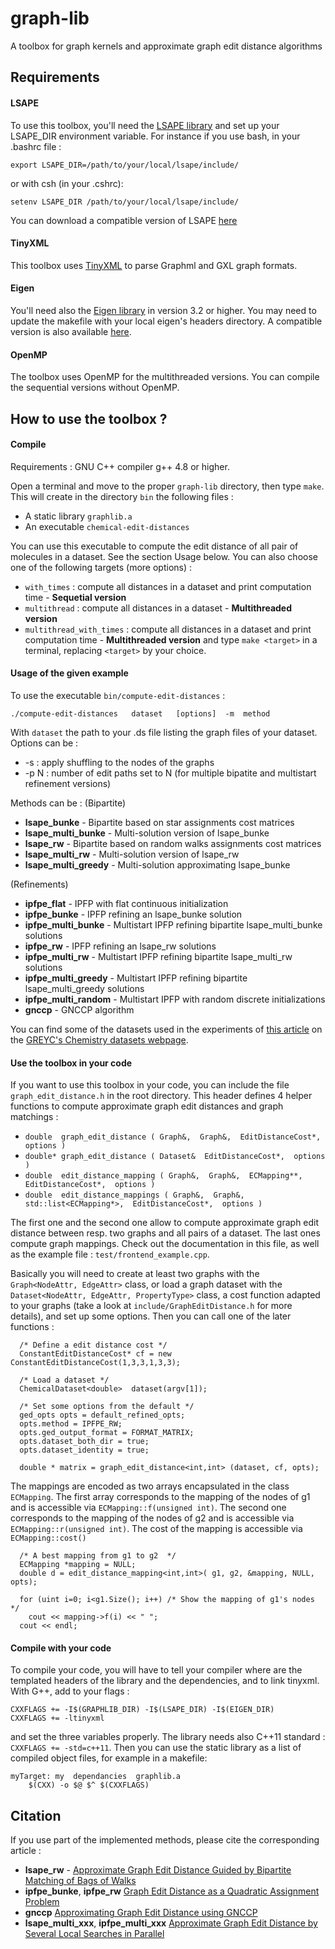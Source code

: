 # graph-lib

A toolbox for graph kernels and approximate graph edit distance algorithms

## Requirements

#### LSAPE

To use this toolbox, you'll need the [LSAPE library](https://bougleux.users.greyc.fr/lsape/) and set up your 
LSAPE_DIR environment variable. For instance if you use bash, in your .bashrc file :

    export LSAPE_DIR=/path/to/your/local/lsape/include/

or with csh (in your .cshrc):

    setenv LSAPE_DIR /path/to/your/local/lsape/include/

You can download a compatible version of LSAPE [here](https://daller.users.greyc.fr/ressources/lsape-for-graphlib.zip)

#### TinyXML

This toolbox uses [TinyXML](http://www.grinninglizard.com/tinyxml/) to parse Graphml and GXL graph formats.

#### Eigen

You'll need also the [Eigen library](http://eigen.tuxfamily.org/index.php) in version 3.2 or higher. You may need to update the makefile with your local eigen's headers directory.
A compatible version is also available [here](https://daller.users.greyc.fr/ressources/eigen3.tar.gz).

#### OpenMP

The toolbox uses OpenMP for the multithreaded versions. You can compile the sequential versions without OpenMP.


## How to use the toolbox ?

#### Compile

Requirements : GNU C++ compiler g++ 4.8 or higher.

Open a terminal and move to the proper `graph-lib` directory, then type `make`. This will
create in the directory `bin` the following files :
* A static library `graphlib.a`
* An executable `chemical-edit-distances`

You can use this executable to compute the edit distance of all pair of molecules in a dataset. See the section
Usage below. You can also choose one of the following targets (more options) :

* `with_times` : compute all distances in a dataset and print computation time - **Sequetial version**
* `multithread` : compute all distances in a dataset - **Multithreaded version**
* `multithread_with_times` : compute all distances in a dataset and print computation time - **Multithreaded version**
and type `make <target>` in a terminal, replacing `<target>` by your choice.


#### Usage of the given example

To use the executable `bin/compute-edit-distances` :
     
    ./compute-edit-distances   dataset   [options]  -m  method 

With `dataset` the path to your .ds file listing the graph files of your dataset.
Options can be :
* -s : apply shuffling to the nodes of the graphs
* -p N : number of edit paths set to N (for multiple bipatite and multistart refinement versions)

Methods can be :
(Bipartite)
* **lsape_bunke** - Bipartite based on star assignments cost matrices
* **lsape_multi_bunke** - Multi-solution version of lsape_bunke
* **lsape_rw** - Bipartite based on random walks assignments cost matrices
* **lsape_multi_rw** - Multi-solution version of lsape_rw
* **lsape_multi_greedy** - Multi-solution approximating lsape_bunke

(Refinements)
* **ipfpe_flat** - IPFP with flat continuous initialization
* **ipfpe_bunke** - IPFP refining an lsape_bunke solution
* **ipfpe_multi_bunke** - Multistart IPFP refining bipartite lsape_multi_bunke solutions
* **ipfpe_rw** - IPFP refining an lsape_rw solutions
* **ipfpe_multi_rw** - Multistart IPFP refining bipartite lsape_multi_rw solutions
* **ipfpe_multi_greedy** - Multistart IPFP refining bipartite lsape_multi_greedy solutions
* **ipfpe_multi_random** - Multistart IPFP with random discrete initializations
* **gnccp** - GNCCP algorithm

You can find some of the datasets used in the experiments of [this article](https://hal-normandie-univ.archives-ouvertes.fr/hal-01664529v1) on the [GREYC's Chemistry datasets webpage](https://brunl01.users.greyc.fr/CHEMISTRY/index.html).

#### Use the toolbox in your code

If you want to use this toolbox in your code, you can include the file `graph_edit_distance.h` in the root
directory. This header defines 4 helper functions to compute approximate graph edit distances and graph matchings :

* `double  graph_edit_distance ( Graph&,  Graph&,  EditDistanceCost*,  options )`
* `double* graph_edit_distance ( Dataset&  EditDistanceCost*,  options )`
* `double  edit_distance_mapping ( Graph&,  Graph&,  ECMapping**,  EditDistanceCost*,  options )`
* `double  edit_distance_mappings ( Graph&,  Graph&,  std::list<ECMapping*>,  EditDistanceCost*,  options )`

The first one and the second one allow to compute approximate graph edit distance between resp. two graphs and
all pairs of a dataset. The last ones compute graph mappings. Check out the documentation in this file, as well as 
the example file : `test/frontend_example.cpp`.

Basically you will need to create at least two graphs with the `Graph<NodeAttr, EdgeAttr>` class, or load a graph
dataset with the `Dataset<NodeAttr, EdgeAttr, PropertyType>` class, a cost function adapted to your graphs (take a
look at `include/GraphEditDistance.h` for more details),  and set up some options.
Then you can call one of the later functions :

```
  /* Define a edit distance cost */
  ConstantEditDistanceCost* cf = new ConstantEditDistanceCost(1,3,3,1,3,3);

  /* Load a dataset */
  ChemicalDataset<double>  dataset(argv[1]);

  /* Set some options from the default */
  ged_opts opts = default_refined_opts;
  opts.method = IPFPE_RW;
  opts.ged_output_format = FORMAT_MATRIX;
  opts.dataset_both_dir = true;
  opts.dataset_identity = true;
  
  double * matrix = graph_edit_distance<int,int> (dataset, cf, opts);
```

The mappings are encoded as two arrays encapsulated in the class `ECMapping`. The first array corresponds to the 
mapping of the nodes of g1 and is accessible via `ECMapping::f(unsigned int)`. The second one corresponds to the mapping of 
the nodes of g2 and is accessible via `ECMapping::r(unsigned int)`. The cost of the mapping is accessible via 
`ECMapping::cost()`

```
  /* A best mapping from g1 to g2  */
  ECMapping *mapping = NULL;
  double d = edit_distance_mapping<int,int>( g1, g2, &mapping, NULL, opts);
  
  for (uint i=0; i<g1.Size(); i++) /* Show the mapping of g1's nodes */
    cout << mapping->f(i) << " ";
  cout << endl;
```

#### Compile with your code

To compile your code, you will have to tell your compiler where are the templated headers of the library and the dependencies, 
and to link tinyxml. With G++, add to your flags : 

```
CXXFLAGS += -I$(GRAPHLIB_DIR) -I$(LSAPE_DIR) -I$(EIGEN_DIR)
CXXFLAGS += -ltinyxml
```

and set the three variables properly. The library needs also C++11 standard : `CXXFLAGS += -std=c++11`.
Then you can use the static library as a list of compiled object files, for example in a makefile:

```
myTarget: my  dependancies  graphlib.a
	$(CXX) -o $@ $^ $(CXXFLAGS)
```

## Citation

If you use part of the implemented methods, please cite the corresponding article :

* **lsape_rw** - [Approximate Graph Edit Distance Guided by Bipartite Matching of Bags of Walks](https://bougleux.users.greyc.fr/articles/ssspr14-approxged.pdf)
* **ipfpe_bunke**, **ipfpe_rw** [Graph Edit Distance as a Quadratic Assignment Problem](https://bougleux.users.greyc.fr/articles/ged-prl.pdf)
* **gnccp** [Approximating Graph Edit Distance using GNCCP](https://bougleux.users.greyc.fr/articles/gauzere-sspr2016.pdf)
* **lsape_multi_xxx**, **ipfpe_multi_xxx** [Approximate Graph Edit Distance by Several Local Searches in Parallel](https://bougleux.users.greyc.fr/articles/icpram18-multistart-ged.pdf)
